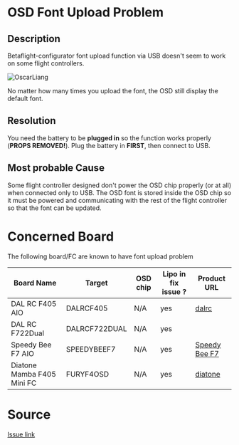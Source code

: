 # OSD Font Upload Problem

## Description

Betaflight-configurator font upload function via USB doesn't seem to work on some flight controllers.

![OscarLiang](https://oscarliang.com/ctt/uploads/2017/07/betaflight-osd-font-manager.jpg)

No matter how many times you upload the font, the OSD still display the default font.

## Resolution

You need the battery to be **plugged in** so the function works properly (**PROPS REMOVED!**). Plug the battery in **FIRST**, then connect to USB.

## Most probable Cause

Some flight controller designed don't power the OSD chip properly (or at all) when connected only to USB. The OSD font is stored inside the OSD chip so it must be powered and communicating with the rest of the flight controller so that the font can be updated.

# Concerned Board

The following board/FC are known to have font upload problem

| Board Name                 | Target        | OSD chip | Lipo in fix issue ? | Product URL                                                                                                                                       |
| -------------------------- | ------------- | -------- | ------------------- | ------------------------------------------------------------------------------------------------------------------------------------------------- |
| DAL RC F405 AIO            | DALRCF405     | N/A      | yes                 | [dalrc](http://www.dalrc.cn/DALRC/plus/view.php?aid=186)                                                                                          |
| DAL RC F722Dual            | DALRCF722DUAL | N/A      | yes                 |                                                                                                                                                   |
| Speedy Bee F7 AIO          | SPEEDYBEEF7   | N/A      | yes                 | [Speedy Bee F7](https://www.speedybee.com/f7-aio-flight-controller/)                                                                              |
| Diatone Mamba F405 Mini FC | FURYF4OSD     | N/A      | yes                 | [diatone](https://www.diatoneusa.com/store/p574/MAMBA_F405_Mini_Betaflight_Flight_Controller_F25_25A_2_4S_DSHOT600_FPV_Racing_Brushless_ESC.html) |

# Source

[Issue link](https://github.com/betaflight/betaflight-configurator/issues/1301)
